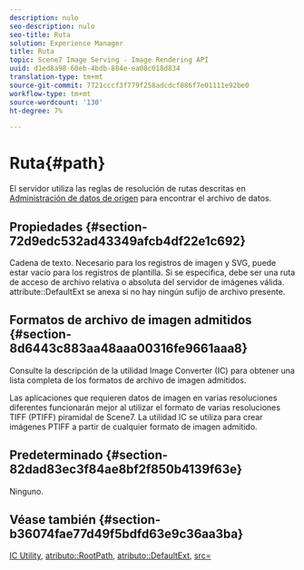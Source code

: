 ```yaml
---
description: nulo
seo-description: nulo
seo-title: Ruta
solution: Experience Manager
title: Ruta
topic: Scene7 Image Serving - Image Rendering API
uuid: d1ed8a98-60eb-4bdb-884e-ea08c018d834
translation-type: tm+mt
source-git-commit: 7721cccf3f779f258adcdcf886f7e01111e92be0
workflow-type: tm+mt
source-wordcount: '130'
ht-degree: 7%

---
```



# Ruta{#path}

El servidor utiliza las reglas de resolución de rutas descritas en [Administración de datos de origen](../../../../../../is-api/image-serving-api-ref/c-configuration-and-administration/c-configuration-and-administration.md#concept-1ec4d9f0e58a430cae045761f1ff9173) para encontrar el archivo de datos.

## Propiedades {#section-72d9edc532ad43349afcb4df22e1c692}

Cadena de texto. Necesario para los registros de imagen y SVG, puede estar vacío para los registros de plantilla. Si se especifica, debe ser una ruta de acceso de archivo relativa o absoluta del servidor de imágenes válida. attribute::DefaultExt se anexa si no hay ningún sufijo de archivo presente.

## Formatos de archivo de imagen admitidos {#section-8d6443c883aa48aaa00316fe9661aaa8}

Consulte la descripción de la utilidad Image Converter (IC) para obtener una lista completa de los formatos de archivo de imagen admitidos.

Las aplicaciones que requieren datos de imagen en varias resoluciones diferentes funcionarán mejor al utilizar el formato de varias resoluciones TIFF (PTIFF) piramidal de Scene7. La utilidad IC se utiliza para crear imágenes PTIFF a partir de cualquier formato de imagen admitido.

## Predeterminado {#section-82dad83ec3f84ae8bf2f850b4139f63e}

Ninguno.

## Véase también {#section-b36074fae77d49f5bdfd63e9c36aa3ba}

[IC Utility](../../../../../../is-api/is-utils/utilities/r-ic.md#reference-de9f43c63a8f48f1a755ff1760af8b7b),  [atributo::RootPath](../../../../../../is-api/image-catalog/image-serving-api-ref/c-image-catalog-reference/c-attributes-reference/r-rootpath.md#reference-17d57e5967be403b8408fa7214017494),  [atributo::DefaultExt](../../../../../../is-api/image-catalog/image-serving-api-ref/c-image-catalog-reference/c-attributes-reference/r-defaultext.md#reference-1b96c71a253049ddaeae09892d3484a0),  [src=](../../../../../../is-api/http-ref/image-serving-api-ref/c-http-protocol-reference/c-command-reference/r-src.md#reference-f6506637778c4c69bf106a7924a91ab1)
